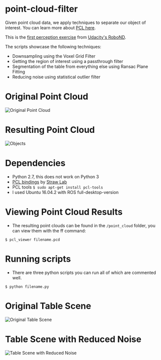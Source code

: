 # point-cloud-filter

Given point cloud data, we apply techniques to separate our object of interest.
You can learn more about [PCL here](http://pointclouds.org/documentation/tutorials/).

This is the [first perception exercise](https://github.com/udacity/RoboND-Perception-Exercises/tree/master/Exercise-1) 
from [Udacity's RoboND](https://www.udacity.com/robotics).

The scripts showcase the following techniques:
- Downsampling using the Voxel Grid Filter
- Getting the region of interest using a passthrough filter
- Segmentation of the table from everything else using Ransac Plane Fitting
- Reducing noise using statistical outlier filter

# Original Point Cloud
![Original Point Cloud](https://github.com/mithi/point-cloud-filter/blob/master/screenshots/table_top.png)

# Resulting Point Cloud
![Objects](https://github.com/mithi/point-cloud-filter/blob/master/screenshots/objects.png)

# Dependencies
- Python 2.7, this does not work on Python 3
- [PCL bindings](https://github.com/udacity/RoboND-Perception-Exercises/tree/master/python-pcl) by [Straw Lab](http://strawlab.org/)
- PCL tools `$ sudo apt-get install pcl-tools`
- I used Ubuntu 16.04.2 with ROS full-desktop-version

# Viewing Point Cloud Results
- The resulting point clouds can be found in the `/point_cloud` folder, you can view them with the ff command:
```
$ pcl_viewer filename.pcd 
```

# Running scripts
- There are three python scripts you can run all of which are commented well. 
```
$ python filename.py
```

# Original Table Scene
![Original Table Scene](https://github.com/mithi/point-cloud-filter/blob/master/screenshots/table_scene.png)

# Table Scene with Reduced Noise
![Table Scene with Reduced Noise](https://github.com/mithi/point-cloud-filter/blob/master/screenshots/table_scene_inliers.png)


